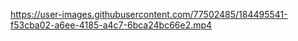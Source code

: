 




https://user-images.githubusercontent.com/77502485/184495541-f53cba02-a6ee-4185-a4c7-6bca24bc66e2.mp4

